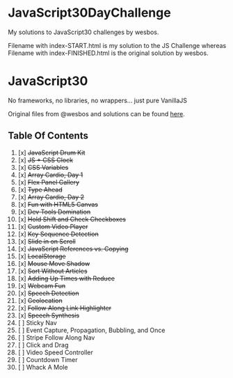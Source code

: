 # JavaScript30DayChallenge
My solutions to JavaScript30 challenges by wesbos.

Filename with index-START.html is my solution to the JS Challenge whereas Filename with index-FINISHED.html is the original solution by wesbos.


# JavaScript30

No frameworks, no libraries, no wrappers... just pure VanillaJS 

Original files from @wesbos and solutions can be found [here](https://github.com/wesbos/JavaScript30).

## Table Of Contents

1. [x] ~~JavaScript Drum Kit~~
2. [x] ~~JS + CSS Clock~~
3. [x] ~~CSS Variables~~
4. [x] ~~Array Cardio, Day 1~~
5. [x] ~~Flex Panel Gallery~~
6. [x] ~~Type Ahead~~
7. [x] ~~Array Cardio, Day 2~~
8. [x] ~~Fun with HTML5 Canvas~~ 
9. [x] ~~Dev Tools Domination~~
10. [x] ~~Hold Shift and Check Checkboxes~~
11. [x] ~~Custom Video Player~~
12. [x] ~~Key Sequence Detection~~
13. [x] ~~Slide in on Scroll~~
14. [x] ~~JavaScript References vs. Copying~~
15. [x] ~~LocalStorage~~
16. [x] ~~Mouse Move Shadow~~
17. [x] ~~Sort Without Articles~~
18. [x] ~~Adding Up Times with Reduce~~
19. [x] ~~Webcam Fun~~
20. [x] ~~Speech Detection~~
21. [x] ~~Geolocation~~
22. [x] ~~Follow Along Link Highlighter~~
23. [x] ~~Speech Synthesis~~
24. [ ] Sticky Nav
25. [ ] Event Capture, Propagation, Bubbling, and Once
26. [ ] Stripe Follow Along Nav
27. [ ] Click and Drag
28. [ ] Video Speed Controller
29. [ ] Countdown Timer
30. [ ] Whack A Mole
